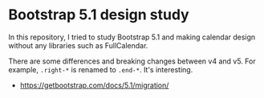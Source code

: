 Bootstrap 5.1 design study
===

In this repository, I tried to study Bootstrap 5.1 and making calendar design without any libraries such as FullCalendar.

There are some differences and breaking changes between v4 and v5. For example, `.right-*` is renamed to `.end-*`. It's interesting.

- https://getbootstrap.com/docs/5.1/migration/
